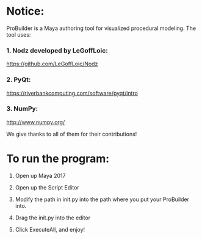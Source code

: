 # Notice: 

  ProBuilder is a Maya authoring tool for visualized procedural modeling. The tool uses: 
  
  ### 1. Nodz developed by LeGoffLoic:
  https://github.com/LeGoffLoic/Nodz
  
  ### 2. PyQt: 
  https://riverbankcomputing.com/software/pyqt/intro
  
  ### 3. NumPy:
  http://www.numpy.org/
  
  We give thanks to all of them for their contributions! 
  

# To run the program:

  1. Open up Maya 2017
  
  2. Open up the Script Editor
  
  3. Modify the path in init.py into the path where you put your ProBuilder into.
  
  4. Drag the init.py into the editor
  
  5. Click ExecuteAll, and enjoy!  
  


